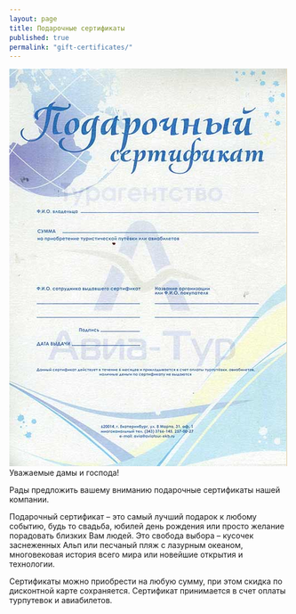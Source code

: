 ```yaml
---
layout: page
title: Подарочные сертификаты
published: true
permalink: "gift-certificates/"
---
```


![sertificate.jpg](/media/sertificate.jpg)
Уважаемые дамы и господа! 

Рады предложить вашему вниманию подарочные сертификаты нашей компании. 

Подарочный сертификат – это самый лучший подарок к любому событию, будь то свадьба, юбилей день рождения или просто желание порадовать близких Вам людей. Это свобода выбора – кусочек заснеженных Альп или песчаный пляж с лазурным океаном, многовековая история всего мира или новейшие открытия и технологии. 

Сертификаты можно приобрести на любую сумму, при этом скидка по дисконтной карте сохраняется. Сертификат принимается в счет оплаты турпутевок и авиабилетов.
